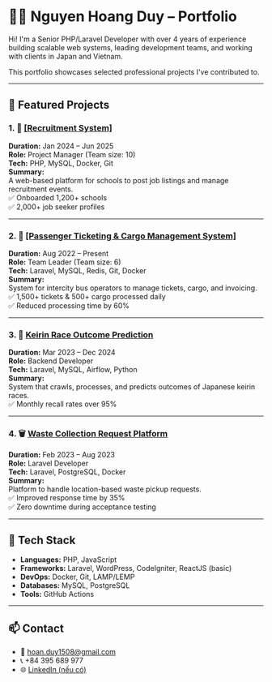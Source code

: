 # 👨‍💻 Nguyen Hoang Duy – Portfolio

Hi! I'm a Senior PHP/Laravel Developer with over 4 years of experience building scalable web systems, leading development teams, and working with clients in Japan and Vietnam.

This portfolio showcases selected professional projects I've contributed to.

---

## 📌 Featured Projects

### 1. 🎯 <a href="https://minpo.or.jp/recruit" target="_blank" rel="noopener noreferrer">[Recruitment System]</a>
**Duration:** Jan 2024 – Jun 2025  
**Role:** Project Manager (Team size: 10)  
**Tech:** PHP, MySQL, Docker, Git  
**Summary:**  
A web-based platform for schools to post job listings and manage recruitment events.  
✅ Onboarded 1,200+ schools  
✅ 2,000+ job seeker profiles  

---

### 2. 🚌 <a href="https://datve.hoangyenlogistics.vn/" target="_blank" rel="noopener noreferrer">[Passenger Ticketing & Cargo Management System]</a>
**Duration:** Aug 2022 – Present  
**Role:** Team Leader (Team size: 6)  
**Tech:** Laravel, MySQL, Redis, Git, Docker  
**Summary:**  
System for intercity bus operators to manage tickets, cargo, and invoicing.  
✅ 1,500+ tickets & 500+ cargo processed daily  
✅ Reduced processing time by 60%  

---

### 3. 🚴 [Keirin Race Outcome Prediction](#)
**Duration:** Mar 2023 – Dec 2024  
**Role:** Backend Developer  
**Tech:** Laravel, MySQL, Airflow, Python  
**Summary:**  
System that crawls, processes, and predicts outcomes of Japanese keirin races.  
✅ Monthly recall rates over 95%  

---

### 4. 🗑️ [Waste Collection Request Platform](#)
**Duration:** Feb 2023 – Aug 2023  
**Role:** Laravel Developer  
**Tech:** Laravel, PostgreSQL, Docker  
**Summary:**  
Platform to handle location-based waste pickup requests.  
✅ Improved response time by 35%  
✅ Zero downtime during acceptance testing

---

## 🔧 Tech Stack

- **Languages:** PHP, JavaScript  
- **Frameworks:** Laravel, WordPress, CodeIgniter, ReactJS (basic)  
- **DevOps:** Docker, Git, LAMP/LEMP  
- **Databases:** MySQL, PostgreSQL  
- **Tools:** GitHub Actions

---

## 📫 Contact

- 📧 hoan.duy1508@gmail.com  
- 📞 +84 395 689 977  
- 🌐 [LinkedIn (nếu có)](#)
